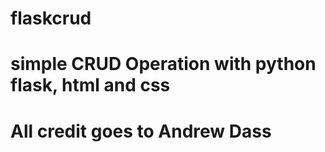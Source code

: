 # flaskcrud
# simple CRUD Operation with python flask, html and css
# All credit goes to Andrew Dass